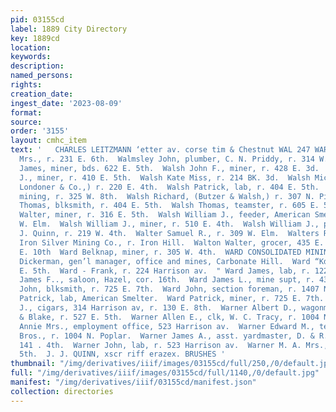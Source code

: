```yaml
---
pid: 03155cd
label: 1889 City Directory
key: 1889cd
location: 
keywords: 
description: 
named_persons: 
rights: 
creation_date: 
ingest_date: '2023-08-09'
format: 
source: 
order: '3155'
layout: cmhc_item
text: '   CHARLES LEITZMANN ‘etter av. corse tim & Chestnut WAL 247 WAR  Walls Alice
  Mrs., r. 231 E. 6th.  Walmsley John, plumber, C. N. Priddy, r. 314 W. Chestnut.  Walsh
  James, miner, bds. 622 E. 5th.  Walsh John F., miner, r. 428 E. 3d.  Walsh John
  J., miner, r. 410 E. 5th.  Walsh Kate Miss, r. 214 BK. 3d.  Walsh Michael J., (M.
  Londoner & Co.,) r. 220 E. 4th.  Walsh Patrick, lab, r. 404 E. 5th.  Walsh Patrick,
  mining, r. 325 W. 8th.  Walsh Richard, (Butzer & Walsh,) r. 307 N. Pine,  Walsh
  Thomas, blksmith, r. 404 E. 5th.  Walsh Thomas, teamster, r. 605 E. 5th.  Walsh
  Walter, miner, r. 316 E. 5th.  Walsh William J., feeder, American Smelter, r. 627
  W. Elm.  Walsh William J., miner, r. 510 E. 4th.  Walsh William J., painter, J.
  J. Quinn, r. 219 W. 4th.  Walter Samuel R., r. 309 W. Elm.  Walters R. A., engineer,
  Iron Silver Mining Co., r. Iron Hill.  Walton Walter, grocer, 435 E. 7th, r. 624
  E. 10th  Ward Belknap, miner, r. 305 W. 4th.  WARD CONSOLIDATED MINING CO., H. 8.
  Dickerman, gen’l manager, office and mines, Carbonate Hill.  Ward “Kd., bds. 629
  E. 5th.  Ward - Frank, r. 224 Harrison av.  " Ward James, lab, r. 122 W. 2d.  Ward
  James F.., saloon, Hazel, cor. 16th.  Ward James L., mine supt, r. 433 E. 6th.  Ward
  John, blksmith, r. 725 E. 7th.  Ward John, section foreman, r. 1407 N. Poplar.  Ward
  Patrick, lab, American Smelter.  Ward Patrick, miner, r. 725 E. 7th.  Warfield Samuel
  J., cigars, 314 Harrison av, r. 130 E. 8th.  Warner Albert D., wagonmkr, Street
  & Blake, r. 527 E. 5th.  Warner Allen E., clk, W. C. Tracy, r. 1004 N. Poplar.  Warner
  Annie Mrs., employment office, 523 Harrison av.  Warner Edward M., teamster, Young
  Bros., r. 1004 N. Poplar.  Warner James A., asst. yardmaster, D. & R. G.R. R., r.
  141 . 4th.  Warner John, lab, r. 523 Harrison av.  Warner M. A. Mrs., r. 225 E.
  5th.  J. J. QUINN, xscr riff erazex. BRUSHES '
thumbnail: "/img/derivatives/iiif/images/03155cd/full/250,/0/default.jpg"
full: "/img/derivatives/iiif/images/03155cd/full/1140,/0/default.jpg"
manifest: "/img/derivatives/iiif/03155cd/manifest.json"
collection: directories
---
```

